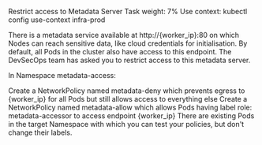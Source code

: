  Restrict access to Metadata Server
Task weight: 7%
Use context: kubectl config use-context infra-prod

There is a metadata service available at http://{worker_ip}:80 on which Nodes can reach sensitive data, like cloud credentials for initialisation. By default, all Pods in the cluster also have access to this endpoint. The DevSecOps team has asked you to restrict access to this metadata server.

In Namespace metadata-access:

Create a NetworkPolicy named metadata-deny which prevents egress to {worker_ip} for all Pods but still allows access to everything else
Create a NetworkPolicy named metadata-allow which allows Pods having label role: metadata-accessor to access endpoint {worker_ip}
There are existing Pods in the target Namespace with which you can test your policies, but don't change their labels.

